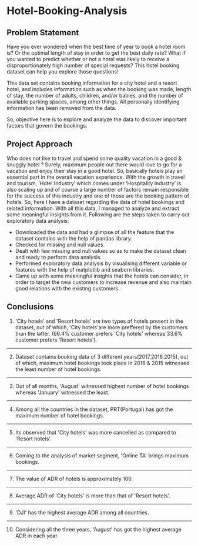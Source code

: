 # Hotel-Booking-Analysis

## Problem Statement
Have you ever wondered when the best time of year to book a hotel room is? Or the optimal length of stay in order to get the best daily rate? What if you wanted to predict whether or not a hotel was likely to receive a disproportionately high number of special requests? This hotel booking dataset can help you explore those questions!

This data set contains booking information for a city hotel and a resort hotel, and includes information such as when the booking was made, length of stay, the number of adults, children, and/or babies, and the number of available parking spaces, among other things. All personally identifying information has been removed from the data.

So, objective here is to explore and analyze the data to discover important factors that govern the bookings.

## Project Approach
Who does not like to travel and spend some quality vacation in a good & snuggly hotel ? Surely, maximum people out there would love to go for a vacation and enjoy their stay in a good hotel. So, basically hotels play an essential part in the overall vacation experience. With the growth in travel and tourism, ‘Hotel Industry’ which comes under ‘Hospitality Industry’ is also scaling up and of course a large number of factors remain responsible for the success of this industry and one of those are the booking pattern of hotels. So, here I have a dataset regarding the data of hotel bookings and related information. With all this data, I managed to analyze and extract some meaningful insights from it.
Following are the steps taken to carry out exploratory data analysis:
* Downloaded the data and had a glimpse of all the feature that the dataset contains with the help of pandas library.
* Checked for missing and null values.
* Dealt with few missing and null values so as to make the dataset clean and ready to perform data analysis.
* Performed exploratory data analysis by visualising different variable or features with the help of matplotlib and seaborn libraries.
* Came up with some meaningful insights that the hotels can consider, in order to target the new customers to increase revenue and also maintain good relations with     the existing customers.

## Conclusions

1. 'City hotels' and 'Resort hotels' are two types of hotels present in the dataset, out of which, 'City hotels'are more preffered by the customers than the latter. (66.4% customer prefers 'City hotels' whereas 33.6% customer prefers 'Resort hotels').
-----------------------------------------------------------------
2. Dataset contains booking data of 3 different years(2017,2016,2015), out of which, maximum hotel bookings took place in 2016 & 2015 witnessed the least number of hotel bookings.
-----------------------------------------------------------------
3. Out of all months, 'August' witnessed highest number of hotel bookings whereas 'January' witnessed the least.
-----------------------------------------------------------------
4. Among all the countries in the dataset, PRT(Portugal) has got the maximum number of hotel bookings.
-----------------------------------------------------------------
5. Its observed that 'City hotels' was more cancelled as compared to 'Resort hotels'.
-----------------------------------------------------------------
6. Coming to the analysis of market segment, 'Online TA' brings maximum bookings.
-----------------------------------------------------------------
7. The value of ADR of hotels is approximately 100.
-----------------------------------------------------------------
8. Average ADR of 'City hotels' is more than that of 'Resort hotels'.
-----------------------------------------------------------------
9. 'DJI' has the highest average ADR among all countries.
-----------------------------------------------------------------
10. Considering all the three years, 'August' has got the highest average ADR in each year.

